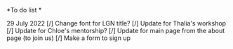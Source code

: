 *To do list *

29 July 2022
[/] Change font for LGN title?
[/] Update for Thalia's workshop
[/] Update for Chloe's mentorship?
[/] Update for main page from the about page (to join us)
[/] Make a form to sign up 